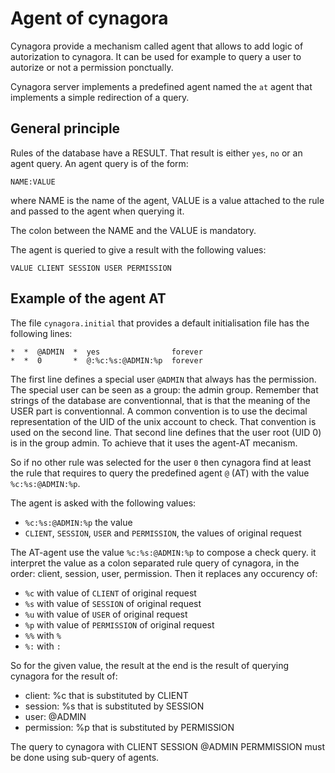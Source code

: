 Agent of cynagora
=================

Cynagora provide a mechanism called agent that allows to add logic of
autorization to cynagora. It can be used for example to query a user
to autorize or not a permission ponctually.

Cynagora server implements a predefined agent named the `at` agent that
implements a simple redirection of a query.

General principle
-----------------

Rules of the database have a RESULT. That result is either `yes`, `no` or
an agent query. An agent query is of the form:

	NAME:VALUE

where NAME is the name of the agent, VALUE is a value attached to the rule
and passed to the agent when querying it.

The colon between the NAME and the VALUE is mandatory.

The agent is queried to give a result with the following values:

	VALUE CLIENT SESSION USER PERMISSION

Example of the agent AT
-----------------------

The file `cynagora.initial` that provides a default initialisation file
has the following lines:

	*  *  @ADMIN  *  yes                forever
	*  *  0       *  @:%c:%s:@ADMIN:%p  forever

The first line defines a special user `@ADMIN` that always has the permission.
The special user can be seen as a group: the admin group. Remember that strings
of the database are conventionnal, that is that the meaning of the USER part
is conventionnal. A common convention is to use the decimal representation of
the UID of the unix account to check. That convention is used on the second
line. That second line defines that the user root (UID 0) is in the group
admin. To achieve that it uses the agent-AT mecanism.

So if no other rule was selected for the user `0` then cynagora find at least
the rule that requires to query the predefined agent `@` (AT) with the value
`%c:%s:@ADMIN:%p`.

The agent is asked with the following values:

  - `%c:%s:@ADMIN:%p`  the value
  - `CLIENT`, `SESSION`, `USER` and `PERMISSION`, the values of original request

The AT-agent use the value `%c:%s:@ADMIN:%p` to compose a check query.
it interpret the value as a colon separated rule query of cynagora, in the
order: client, session, user, permission. Then it replaces any occurency of:

  - `%c` with value of `CLIENT` of original request
  - `%s` with value of `SESSION` of original request
  - `%u` with value of `USER` of original request
  - `%p` with value of `PERMISSION` of original request
  - `%%` with `%`
  - `%:` with `:`

So for the given value, the result at the end is the result of querying
cynagora for the result of:

  - client: %c that is substituted by CLIENT
  - session: %s that is substituted by SESSION
  - user: @ADMIN
  - permission: %p that is substituted by PERMISSION

The query to cynagora with CLIENT SESSION @ADMIN PERMMISSION must be done using
sub-query of agents.



